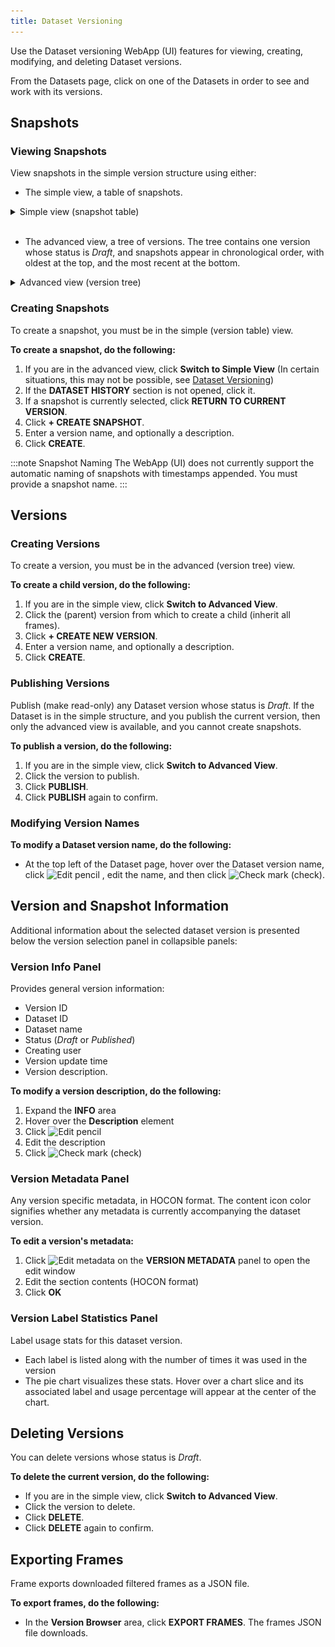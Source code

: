 ```yaml
---
title: Dataset Versioning
---
```


Use the Dataset versioning WebApp (UI) features for viewing, creating, modifying, and 
deleting Dataset versions.

From the Datasets page, click on one of the Datasets in order to see and work with its versions. 

## Snapshots
### Viewing Snapshots
    
View snapshots in the simple version structure using either:
        
* The simple view, a table of snapshots.

<details className="cml-expansion-panel screenshot">
<summary className="cml-expansion-panel-summary">Simple view (snapshot table)</summary>
<div className="cml-expansion-panel-content">

![image](../../img/hyperdatasets/web-app/dataset_simple_adv_01.png)

</div>
</details>
<br/>

* The advanced view, a tree of versions. The tree contains one version whose status is <i>Draft</i>, and snapshots appear in
chronological order, with oldest at the top, and the most recent at the bottom.
  
<details className="cml-expansion-panel screenshot">
<summary className="cml-expansion-panel-summary">Advanced view (version tree)</summary>
<div className="cml-expansion-panel-content">

![image](../../img/hyperdatasets/web-app/dataset_simple_adv_02.png)

</div>   
</details>

### Creating Snapshots

To create a snapshot, you must be in the simple (version table) view. 

**To create a snapshot, do the following:**

1. If you are in the advanced view, click **Switch to Simple View** (In certain situations, this may not be possible, 
   see [Dataset Versioning](../dataset.md#dataset-versioning)) 
1. If the **DATASET HISTORY** section is not opened, click it.
1. If a snapshot is currently selected, click **RETURN TO CURRENT VERSION**.
1. Click **+ CREATE SNAPSHOT**.
1. Enter a version name, and optionally a description.
1. Click **CREATE**.


:::note Snapshot Naming
The WebApp (UI) does not currently support the automatic naming of snapshots with timestamps appended. You must provide 
a snapshot name.
:::

## Versions
### Creating Versions

To create a version, you must be in the advanced (version tree) view.

**To create a child version, do the following:**

1. If you are in the simple view, click **Switch to Advanced View**.
1. Click the (parent) version from which to create a child (inherit all frames).
1. Click **+ CREATE NEW VERSION**.
1. Enter a version name, and optionally a description.
1. Click **CREATE**.

### Publishing Versions

Publish (make read-only) any Dataset version whose status is *Draft*. If the Dataset is in the simple structure,
and you publish the current version, then only the advanced view is available,
and you cannot create snapshots. 

**To publish a version, do the following:**

1. If you are in the simple view, click **Switch to Advanced View**.
1. Click the version to publish.
1. Click **PUBLISH**.
1. Click **PUBLISH** again to confirm.

### Modifying Version Names

**To modify a Dataset version name, do the following:**

* At the top left of the Dataset page, hover over the Dataset version name, click <img src="/docs/latest/icons/ico-edit.svg" alt="Edit pencil" className="icon size-md space-sm" /> , edit the name, and then click <img src="/docs/latest/icons/ico-save.svg" alt="Check mark" className="icon size-md space-sm" /> (check).

## Version and Snapshot Information
Additional information about the selected dataset version is presented below the version selection panel in collapsible 
panels:

### Version Info Panel 
Provides general version information:
* Version ID 
* Dataset ID 
* Dataset name 
* Status (*Draft* or *Published*) 
* Creating user
* Version update time
* Version description.

**To modify a version description, do the following:**

1. Expand the **INFO** area 
1. Hover over the **Description** element
1. Click <img src="/docs/latest/icons/ico-edit.svg" alt="Edit pencil" className="icon size-md space-sm" />
1. Edit the description
1. Click <img src="/docs/latest/icons/ico-save.svg" alt="Check mark" className="icon size-md space-sm" /> (check)

### Version Metadata Panel 
Any version specific metadata, in HOCON format.
The content icon color signifies whether any metadata is currently accompanying the dataset version.

**To edit a version's metadata:**

1. Click <img src="/docs/latest/icons/ico-metadata.svg" alt="Edit metadata" className="icon size-md space-sm" /> on the 
   **VERSION METADATA** panel to open the edit window
1. Edit the section contents (HOCON format)
1. Click **OK**

### Version Label Statistics Panel
Label usage stats for this dataset version. 
* Each label is listed along with the number of times it was used in the version
* The pie chart visualizes these stats. Hover over a chart slice and its associated label and usage 
  percentage will appear at the center of the chart. 
  
 

## Deleting Versions

You can delete versions whose status is *Draft*. 

**To delete the current version, do the following:**

* If you are in the simple view, click **Switch to Advanced View**.
* Click the version to delete.
* Click **DELETE**.
* Click **DELETE** again to confirm.

## Exporting Frames

Frame exports downloaded filtered frames as a JSON file.

**To export frames, do the following:**

* In the **Version Browser** area, click **EXPORT FRAMES**. The frames JSON file downloads.
  
